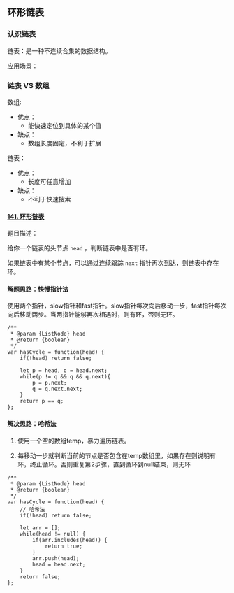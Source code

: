 ## 环形链表

### 认识链表

链表：是一种不连续合集的数据结构。

应用场景：

### 链表 VS 数组

数组:

- 优点：
  - 能快速定位到具体的某个值
- 缺点：
  - 数组长度固定，不利于扩展

链表：

- 优点：
  - 长度可任意增加
- 缺点：
  - 不利于快速搜索



#### [141. 环形链表](https://leetcode-cn.com/problems/linked-list-cycle/)

题目描述：

给你一个链表的头节点 `head` ，判断链表中是否有环。

如果链表中有某个节点，可以通过连续跟踪 `next` 指针再次到达，则链表中存在环。

#### 解题思路：快慢指针法

使用两个指针，slow指针和fast指针。slow指针每次向后移动一步，fast指针每次向后移动两步。当两指针能够再次相遇时，则有环，否则无环。

```
/**
 * @param {ListNode} head
 * @return {boolean}
 */
var hasCycle = function(head) {
    if(!head) return false;

    let p = head, q = head.next;
    while(p != q && q && q.next){
        p = p.next;
        q = q.next.next;
    }
    return p == q;
};
```

#### 解决思路：哈希法

1. 使用一个空的数组temp，暴力遍历链表。

2. 每移动一步就判断当前的节点是否包含在temp数组里，如果存在则说明有环，终止循环。否则重复第2步骤，直到循环到null结束，则无环

```
/**
 * @param {ListNode} head
 * @return {boolean}
 */
var hasCycle = function(head) {
    // 哈希法
    if(!head) return false;

    let arr = [];
    while(head != null) {
        if(arr.includes(head)) {
            return true;
        }
        arr.push(head);
        head = head.next;
    }
    return false;
};
```

